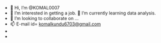 - 👋 Hi, I’m @KOMAL0007
- 👀 I’m interested in getting a job.
  🌱 I’m currently learning data analysis.
- 💞️ I’m looking to collaborate on ...
- 📫 E-mail id= komalkundu6703@gmail.com
- 
- 

<!---
KOMAL0007/KOMAL0007 is a ✨ special ✨ repository because its `README.md` (this file) appears on your GitHub profile.
You can click the Preview link to take a look at your changes.
--->
